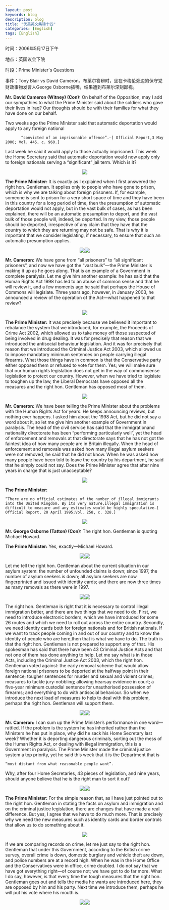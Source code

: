 ```yaml
---
layout: post
keywords: blog
description: blog
title: "优美英文集锦十四"
categories: [English]
tags: [English]
---
```


时间：2006年5月17日下午

地点：英国议会下院

时段：Prime Minister's Questions

事件：Tony Blair vs David Cameron。布莱尔答辩时，坐在卡梅伦旁边的保守党财政事物发言人George Osborne插嘴，结果遭到布莱尔深刻鄙视。

**Mr. David Cameron (Witney) (Con):** On behalf of the Opposition, may I add our sympathies to what the Prime Minister said about the soldiers who gave their lives in Iraq? Our thoughts should be with their families for what they have done on our behalf.

Two weeks ago the Prime Minister said that automatic deportation would apply to any foreign national

           “convicted of an imprisonable offence”.—[ Official Report,3 May 2006; Vol. 445, c. 960.]

Last week he said it would apply to those actually imprisoned. This week the Home Secretary said that automatic deportation would now apply only to foreign nationals serving a “significant” jail term. Which is it?

<center><img src="/image/prime-ministers-questions/20110513pmq-01.jpg"></center>





**The Prime Minister:** It is exactly as I explained when I first answered the right hon. Gentleman. It applies only to people who have gone to prison, which is why we are talking about foreign prisoners. If, for example, someone is sent to prison for a very short space of time and they have been in this country for a long period of time, then the presumption of automatic deportation would not apply, but in the vast bulk of cases, as has been explained, there will be an automatic presumption to deport, and the vast bulk of those people will, indeed, be deported. In my view, those people should be deported, irrespective of any claim that they have that the country to which they are returning may not be safe. That is why it is important that we consider legislating, if necessary, to ensure that such an automatic presumption applies.

<center><img src="/image/prime-ministers-questions/20110513pmq-02.jpg"><img src="/image/prime-ministers-questions/20110513pmq-03.jpg"></center>

**Mr. Cameron:** We have gone from “all prisoners” to “all significant prisoners”, and now we have got the “vast bulk”—the Prime Minister is making it up as he goes along. That is an example of a Government in complete paralysis. Let me give him another example: he has said that the Human Rights Act 1998 has led to an abuse of common sense and that he will review it, and a few moments ago he said that perhaps the House of Commons will legislate. Three years ago, however, in January 2003, he announced a review of the operation of the Act—what happened to that review?

<center><img src="/image/prime-ministers-questions/20110513pmq-04.jpg"></center>

**The Prime Minister:** It was precisely because we believed it important to rebalance the system that we introduced, for example, the Proceeds of Crime Act 2002, which allowed us to take money off those suspected of being involved in drug dealing. It was for precisely that reason that we introduced the antisocial behaviour legislation. And it was for precisely that reason that we introduced the Criminal Justice Act 2003, which allowed us to impose mandatory minimum sentences on people carrying illegal firearms. What those things have in common is that the Conservative party either opposed them or refused to vote for them. Yes; we will make sure that our human rights legislation does not get in the way of commonsense legislation to protect our country. However, when we have tried to legislate to toughen up the law, the Liberal Democrats have opposed all the measures and the right hon. Gentleman has opposed most of them.

<center><img src="/image/prime-ministers-questions/20110513pmq-05.jpg"></center>

**Mr. Cameron:** We have been telling the Prime Minister about the problems with the Human Rights Act for years. He keeps announcing reviews, but nothing ever happens. I asked him about the 1998 Act, but he did not say a word about it, so let me give him another example of Government in paralysis. The head of the civil service has said that the immigrationand nationality directorate has been “performing particularly well”, yet the head of enforcement and removals at that directorate says that he has not got the faintest idea of how many people are in Britain illegally. When the head of enforcement and removals was asked how many illegal asylum seekers were not removed, he said that he did not know. When he was asked how many people have been told to leave the country by his department, he said that he simply could not say. Does the Prime Minister agree that after nine years in charge that is just unacceptable?

<center><img src="/image/prime-ministers-questions/20110513pmq-06.jpg"></center>

**The Prime Minister:**

    “There are no official estimates of the number of illegal immigrants into the United Kingdom. By its very nature,illegal immigration is difficult to measure and any estimates would be highly speculative—[ Official Report, 20 April 1995;Vol. 258, c. 328.]

<center><img src="/image/prime-ministers-questions/20110513pmq-07.jpg"></center>

**Mr. George Osborne (Tatton) (Con):** The right hon. Gentleman is quoting Michael Howard.

**The Prime Minister:** Yes, exactly—Michael Howard.

<center><img src="/image/prime-ministers-questions/20110513pmq-08.jpg"><img src="/image/prime-ministers-questions/20110513pmq-09.jpg"></center>

Let me tell the right hon. Gentleman about the current situation in our asylum system: the number of unfounded claims is down; since 1997, the number of asylum seekers is down; all asylum seekers are now fingerprinted and issued with identity cards; and there are now three times as many removals as there were in 1997.

<center><img src="/image/prime-ministers-questions/20110513pmq-10.jpg"><img src="/image/prime-ministers-questions/20110513pmq-11.jpg"></center>

The right hon. Gentleman is right that it is necessary to control illegal immigration better, and there are two things that we need to do. First, we need to introduce electronic borders, which we have introduced for some 26 routes and which we need to roll out across the entire country. Secondly, we need identity cards both for foreign nationals and for British nationals. If we want to track people coming in and out of our country and to know the identity of people who are here,then that is what we have to do. The truth is that the right hon. Gentleman is not prepared to support any of that. His spokesman has said that there have been 43 Criminal Justice Acts and that not one of them has done anything to help. Let me say what is in those Acts, including the Criminal Justice Act 2003, which the right hon. Gentleman voted against: the early removal scheme that would allow foreign national prisoners to be deported at the halfway point in their sentence; tougher sentences for murder and sexual and violent crimes; measures to tackle jury-nobbling; allowing hearsay evidence in court; a five-year minimum custodial sentence for unauthorised possession of firearms; and everything to do with antisocial behaviour. So when we introduce the next load of measures to help to deal with this problem, perhaps the right hon. Gentleman will support them.

<center><img src="/image/prime-ministers-questions/20110513pmq-12.jpg"><img src="/image/prime-ministers-questions/20110513pmq-13.jpg"></center>

**Mr. Cameron:** I can sum up the Prime Minister’s performance in one word—rattled. If the problem is the system he has inherited rather than the Ministers he has put in place, why did he sack his Home Secretary last week? Whether it is deporting dangerous criminals, sorting out the mess of the Human Rights Act, or dealing with illegal immigration, this is a Government in paralysis. The Prime Minister made the criminal justice system a top priority, yet he said this week that it is the Department that is

    “most distant from what reasonable people want”.

Why, after four Home Secretaries, 43 pieces of legislation, and nine years, should anyone believe that he is the right man to sort it out?

<center><img src="/image/prime-ministers-questions/20110513pmq-14.jpg"><img src="/image/prime-ministers-questions/20110513pmq-15.jpg"></center>

**The Prime Minister:** For the simple reason that, as I have just pointed out to the right hon. Gentleman in stating the facts on asylum and immigration and on the criminal justice legislation, there are changes that have made a real difference. But yes, I agree that we have to do much more. That is precisely why we need the new measures such as identity cards and border controls that allow us to do something about it.

<center><img src="/image/prime-ministers-questions/20110513pmq-16.jpg"></center>

If we are comparing records on crime, let me just say to the right hon. Gentleman that under this Government, according to the British crime survey, overall crime is down, domestic burglary and vehicle theft are down, and police numbers are at a record high. When he was in the Home Office and the Conservatives were in office, crime doubled. I do not say that we have got everything right—of course not; we have got to do far more. What I do say, however, is that every time the tough measures that the right hon. Gentleman goes out and tells the media he wants are introduced here, they are opposed by him and his party. Next time we introduce them, perhaps he will put his vote where his mouth is.

<center><img src="/image/prime-ministers-questions/20110513pmq-17.jpg"><img src="/image/prime-ministers-questions/20110513pmq-18.jpg"></center>